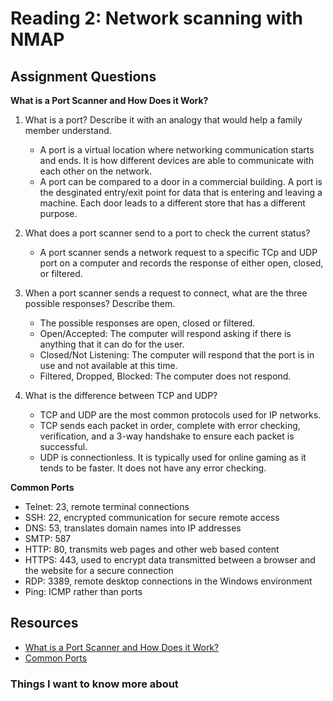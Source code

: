 # Reading 2: Network scanning with NMAP

## Assignment Questions
**What is a Port Scanner and How Does it Work?**
1. What is a port? Describe it with an analogy that would help a family member understand.
    - A port is a virtual location where networking communication starts and ends. It is how different devices are able to communicate with each other on the network.
    - A port can be compared to a door in a commercial building. A port is the desginated entry/exit point for data that is entering and leaving a machine. Each door leads to a different store that has a different purpose. 
    
2. What does a port scanner send to a port to check the current status?
    - A port scanner sends a network request to a specific TCp and UDP port on a computer and records the response of either open, closed, or filtered. 
    
3. When a port scanner sends a request to connect, what are the three possible responses? Describe them.
    - The possible responses are open, closed or filtered.
    - Open/Accepted: The computer will respond asking if there is anything that it can do for the user.
    - Closed/Not Listening: The computer will respond that the port is in use and not available at this time.
    - Filtered, Dropped, Blocked: The computer does not respond. 
    
4. What is the difference between TCP and UDP?
    - TCP and UDP are the most common protocols used for IP networks.
    - TCP sends each packet in order, complete with error checking, verification, and a 3-way handshake to ensure each packet is successful.
    - UDP is connectionless. It is typically used for online gaming as it tends to be faster. It does not have any error checking.

**Common Ports** 
- Telnet: 23, remote terminal connections
- SSH: 22, encrypted communication for secure remote access
- DNS: 53, translates domain names into IP addresses
- SMTP: 587
- HTTP: 80, transmits web pages and other web based content
- HTTPS: 443, used to encrypt data transmitted between a browser and the website for a secure connection
- RDP: 3389, remote desktop connections in the Windows environment
- Ping: ICMP rather than ports

## Resources
- [What is a Port Scanner and How Does it Work?](https://www.varonis.com/blog/port-scanning-techniques)
- [Common Ports](https://www.professormesser.com/network-plus/n10-008/n10-008-video/common-ports-n10-008/)


### Things I want to know more about 
